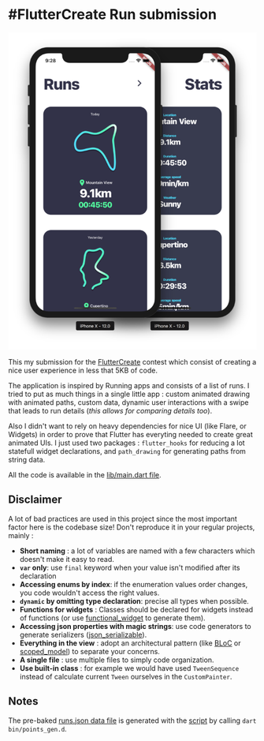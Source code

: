 # #FlutterCreate Run submission

![screenshot](screenshot.png)

This my submission for the [FlutterCreate](https://flutter.dev/create) contest which consist of creating a nice user experience in less that 5KB of code.

The application is inspired by Running apps and consists of a list of runs. I tried to put as much things in a single little app : custom animated drawing with animated paths, custom data, dynamic user interactions with a swipe that leads to run details (*this allows for comparing details too*).

Also I didn't want to rely on heavy dependencies for nice UI (like Flare, or Widgets) in order to prove that Flutter has everyting needed to create great animated UIs. I just used two packages : `flutter_hooks` for reducing a lot statefull widget declarations, and `path_drawing` for generating paths from string data.

All the code is available in the [lib/main.dart file](lib/main.dart).

## Disclaimer

A lot of bad practices are used in this project since the most important factor here is the codebase size! Don't reproduce it in your regular projects, mainly :

* **Short naming** : a lot of variables are named with a few characters which doesn't make it easy to read.
* **`var` only**: use `final` keyword when your value isn't modified after its declaration
* **Accessing enums by index**: if the enumeration values order changes, you code wouldn't access the right values. 
* **`dynamic` by omitting type declaration**: precise all types when possible.
* **Functions for widgets** : Classes should be declared for widgets instead of functions (or use [functional_widget](https://github.com/rrousselGit/functional_widget) to generate them).
* **Accessing json properties with magic strings**: use code generators to generate serializers ([json_serializable](https://github.com/dart-lang/json_serializable)).
* **Everything in the view** : adopt an architectural pattern (like [BLoC](https://aloisdeniel.com/post/p9OCupX71qaLtGYHpnV0) or [scoped_model](https://github.com/brianegan/scoped_model)) to separate your concerns.
* **A single file** : use multiple files to simply code organization.
* **Use built-in class** : for example we would have used `TweenSequence` instead of calculate current `Tween` ourselves in the `CustomPainter`.

## Notes 

The pre-baked [runs.json data file](data/run.json) is generated with the [script](bin/points_gen.d) by calling `dart bin/points_gen.d`.